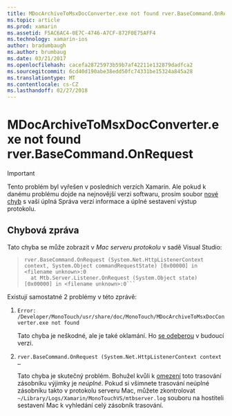 ```yaml
---
title: MDocArchiveToMsxDocConverter.exe not found rver.BaseCommand.OnRequest
ms.topic: article
ms.prod: xamarin
ms.assetid: F5AC6AC4-0E7C-4746-A7CF-872F0E75AFF4
ms.technology: xamarin-ios
author: bradumbaugh
ms.author: brumbaug
ms.date: 03/21/2017
ms.openlocfilehash: cacefa28725973b59b7af42211e132879dadfca2
ms.sourcegitcommit: 6cd40d190abe38edd50fc74331be15324a845a28
ms.translationtype: MT
ms.contentlocale: cs-CZ
ms.lasthandoff: 02/27/2018
---
```

# <a name="mdocarchivetomsxdocconverterexe-not-found-rverbasecommandonrequest"></a>MDocArchiveToMsxDocConverter.exe not found rver.BaseCommand.OnRequest

> [!IMPORTANT]
> Tento problém byl vyřešen v posledních verzích Xamarin. Ale pokud k danému problému dojde na nejnovější verzi softwaru, prosím soubor [nové chyb](~/cross-platform/troubleshooting/questions/howto-file-bug.md) s vaší úplná Správa verzí informace a úplné sestavení výstup protokolu.


## <a name="error-message"></a>Chybová zpráva

Tato chyba se může zobrazit v *Mac serveru protokolu* v sadě Visual Studio:

> ```Error: /Developer/MonoTouch/usr/share/doc/MonoTouch/MDocArchiveToMsxDocConverter.exe not found
> rver.BaseCommand.OnRequest (System.Net.HttpListenerContext context, System.Object commandRequestState) [0x00000] in <filename unknown>:0
>   at Mtb.Server.Listener.OnRequest (System.Object state) [0x00000] in <filename unknown>:0```

Existují samostatné 2 problémy v této zprávě:

1.  `Error: /Developer/MonoTouch/usr/share/doc/MonoTouch/MDocArchiveToMsxDocConverter.exe not found`

    Tato chyba je neškodné, ale je také oklamání. Ho [se odeberou](https://bugzilla.xamarin.com/show_bug.cgi?id=21667) v budoucí verzi.

2.  `rver.BaseCommand.OnRequest (System.Net.HttpListenerContext context …`

    Tato chyba je skutečný problém. Bohužel kvůli k [omezení](https://bugzilla.xamarin.com/show_bug.cgi?id=22080) toto trasování zásobníku výjimky je *neúplné*. Pokud si všimnete trasování neúplné zásobníku takto v protokolu serveru Mac, můžete zkontrolovat `~/Library/Logs/Xamarin/MonoTouchVS/mtbserver.log` souboru na hostiteli sestavení Mac k vyhledání celý zásobník trasování.
